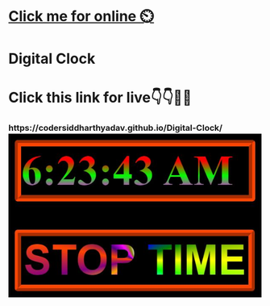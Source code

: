 [<h1>Click me for online ⏲️](https://codersiddharthyadav.github.io/Digital-Clock/)
# Digital Clock
<H1>Click this link for live👇👇🙋🤔
<H3>https://codersiddharthyadav.github.io/Digital-Clock/
<img src="time.png">
